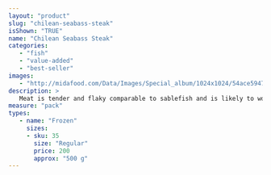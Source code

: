 ```yaml
---
layout: "product"
slug: "chilean-seabass-steak"
isShown: "TRUE"
name: "Chilean Seabass Steak"
categories:
   - "fish"
   - "value-added"
   - "best-seller"
images:
   - "http://midafood.com/Data/Images/Special_album/1024x1024/54ace5947628a592.jpg"
description: >
   Meat is tender and flaky comparable to sablefish and is likely to work well in similar preparations. Chilean Seabass has white meat and a firm texture. Chilean Seabass steaks are excellent grilled, baked or sautéed.
measure: "pack"
types: 
   - name: "Frozen"
     sizes: 
     - sku: 35
       size: "Regular"
       price: 200
       approx: "500 g"
---
```

